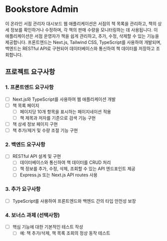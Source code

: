 # Bookstore Admin

이 온라인 서점 관리자 대시보드 웹 애플리케이션은 서점의 책 목록을 관리하고, 책의 상세 정보를 확인하거나 수정하며, 각 책의 판매 수량을 모니터링하는 데 사용됩니다. 이 애플리케이션은 서점 운영자가 책을 쉽게 관리하고, 추가, 수정, 삭제할 수 있는 기능을 제공합니다. 프론트엔드는 Next.js, Tailwind CSS, TypeScript를 사용하여 개발되며, 백엔드는 RESTful API로 구현되어 데이터베이스와 통신하여 책 데이터를 저장하고 조회합니다.

## 프로젝트 요구사항
### 1. 프론트엔드 요구사항
- [ ] Next.js와 TypeScript를 사용하여 웹 애플리케이션 개발
- [ ] 책 목록 페이지
  - [ ] 페이지당 10개 항목을 표시하는 페이지네이션 적용
  - [ ] 책 제목과 저자를 기준으로 검색 기능 구현
- [ ] 책 상세 정보 페이지 구현
- [ ]  책 추가/제거 및 수량 조절 기능 구현

### 2. 백엔드 요구사항
- [ ] RESTful API 설계 및 구현
  - [ ] 데이터베이스와 통신하여 책 데이터를 CRUD 처리
  - [ ] 책 정보를 추가, 수정, 삭제, 조회할 수 있는 API 엔드포인트 제공
  - [ ] Express.js 또는 Next.js API routes 사용

### 3. 추가 요구사항
- [ ] TypeScript를 사용하여 프론트엔드와 백엔드 간의 타입 안전성 보장

### 4. 보너스 과제 (선택사항)
- [ ] 핵심 기능에 대한 기본적인 테스트 작성
  - [ ] 예: 책 추가/삭제, 책 목록 조회의 정상 동작 테스트
